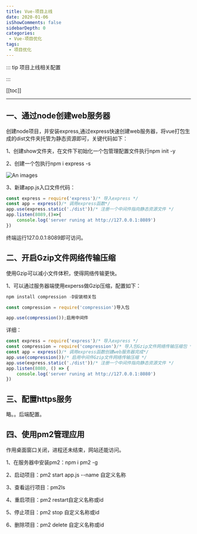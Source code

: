 ```yaml
---
title: Vue-项目上线
date: 2020-01-06
isShowComments: false 
sidebarDepth: 0
categories:
 - Vue-项目优化
tags:
 - 项目优化
---
```


::: tip 项目上线相关配置

:::

[[toc]]

---

## 一、通过node创建web服务器

创建node项目，并安装express,通过express快速创建web服务器，将vue打包生成的dist文件夹托管为静态资源即可，关键代码如下：

1、创建show文件夹，在文件下初始化一个包管理配置文件执行npm init -y

2、创建一个包执行npm i express -s

![An images](/images/026.png)

3、新建app.js入口文件代码：

```js 
const express = require('express')/* 导入express */
const app = express()/* 调用express函数*/
app.use(express.static('./dist'))/* 注册一个中间件指向静态资源文件 */
app.listen(8089,()=>{
    console.log('server runing at http://127.0.0.1:8089')
})
```

终端运行127.0.0.1:8089即可访问。



## 二、开启Gzip文件网络传输压缩

使用Gzip可以减小文件体积，使得网络传输更快。

1、可以通过服务器端使用experss做Gzip压缩，配置如下：

```js
npm install compression -D安装相关包

const compression = require('compression')导入包

app.use(compression());启用中间件

```

详细：

``` js
const express = require('express')/* 导入express */
const compression = require('compression')/* 导入包Gzip文件网络传输压缩包 */
const app = express()/* 调用express函数创建web服务器完成*/
app.use(compression())/* 启用中间件Gzip文件网络传输压缩 */
app.use(express.static('./dist'))/* 注册一个中间件指向静态资源文件 */
app.listen(8080, () => {
    console.log('server runing at http://127.0.0.1:8080')
})
```



## 三、配置https服务
略。。后端配置。
## 四、使用pm2管理应用

作用桌面窗口关闭，进程还未结束，网站还能访问。

1、在服务器中安装pm2：npm i pm2 -g

2、启动项目：pm2 start app.js --name 自定义名称

3、查看运行项目：pm2ls

4、重启项目：pm2 restart自定义名称或id

5、停止项目：pm2 stop 自定义名称或id

6、删除项目：pm2 delete 自定义名称或id